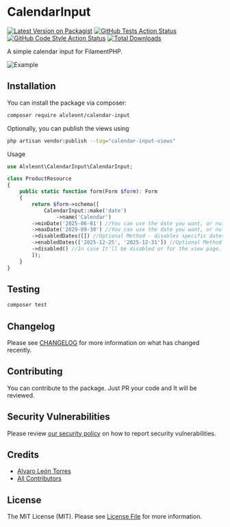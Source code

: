 # CalendarInput

[![Latest Version on Packagist](https://img.shields.io/packagist/v/alvleont/calendar-input.svg?style=flat-square)](https://packagist.org/packages/alvleont/calendar-input)
[![GitHub Tests Action Status](https://img.shields.io/github/actions/workflow/status/alvleont/calendar-input/run-tests.yml?branch=main&label=tests&style=flat-square)](https://github.com/alvleont/calendar-input/actions?query=workflow%3Arun-tests+branch%3Amain)
[![GitHub Code Style Action Status](https://img.shields.io/github/actions/workflow/status/alvleont/calendar-input/fix-php-code-styling.yml?branch=main&label=code%20style&style=flat-square)](https://github.com/alvleont/calendar-input/actions?query=workflow%3A)
[![Total Downloads](https://img.shields.io/packagist/dt/alvleont/calendar-input.svg?style=flat-square)](https://packagist.org/packages/alvleont/calendar-input)

A simple calendar input for FilamentPHP.

![Example](calendar-input_example.png)

## Installation

You can install the package via composer:

```bash
composer require alvleont/calendar-input
```

Optionally, you can publish the views using

```bash
php artisan vendor:publish --tag="calendar-input-views"
```

Usage

```php
use Alvleont\CalendarInput\CalendarInput;

class ProductResource
{
    public static function form(Form $form): Form
    {
        return $form->schema([
            CalendarInput::make('date')
                ->name('Calendar')
		->minDate('2025-06-01') //You can use the date you want, or null (optional method)
		->maxDate('2029-09-30') //You can use the date you want, or null (optional method)
		->disabledDates([]) //Optional Method - disables specific dates
		->enabledDates(['2025-12-25', '2025-12-31']) //Optional Method - only enables specific dates (disables all others)
		->disabled() //In case It'll be disabled or for the view page.
        ]);
    }
}
```

## Testing

```bash
composer test
```

## Changelog

Please see [CHANGELOG](CHANGELOG.md) for more information on what has changed recently.

## Contributing

You can contribute to the package. Just PR your code and It will be reviewed.

## Security Vulnerabilities

Please review [our security policy](../../security/policy) on how to report security vulnerabilities.

## Credits

- [Alvaro León Torres](https://github.com/alvleont)
- [All Contributors](../../contributors)

## License

The MIT License (MIT). Please see [License File](LICENSE.md) for more information.
